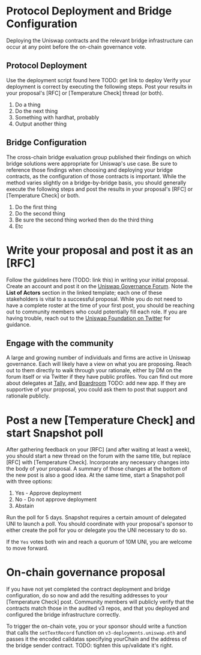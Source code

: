 # Protocol Deployment and Bridge Configuration
Deploying the Uniswap contracts and the relevant bridge infrastructure can occur at any point before the on-chain governance vote.
## Protocol Deployment
Use the deployment script found here TODO: get link to deploy
Verify your deployment is correct by executing the following steps. Post your results in your proposal's [RFC] or [Temperature Check] thread (or  both).
1. Do a thing
2. Do the next thing
3. Something with hardhat, probably
4. Output another thing
## Bridge Configuration
The cross-chain bridge evaluation group published their findings on which bridge solutions were appropriate for Uniswap's use case. Be sure to reference those findings when choosing and deploying your bridge contracts, as the configuration of those contracts is important. While the method varies slightly on a bridge-by-bridge basis, you should generally execute the following steps and post the results in your proposal's [RFC] or [Temperature Check] or both.
1. Do the first thing
2. Do the second thing
3. Be sure the second thing worked then do the third thing
4. Etc

# Write your proposal and post it as an [RFC]
Follow the guidelines here (TODO: link this) in writing your initial proposal. Create an account and post it on the [Uniswap Governance Forum](https://gov.uniswap.org/). Note the **List of Actors** section in the linked template; each one of these stakeholders is vital to a successful proposal. While you do not need to have a complete roster at the time of your first post, you should be reaching out to community members who could potentially fill each role. If you are having trouble, reach out to the [Uniswap Foundation on Twitter](https://twitter.com/uniswapfnd) for guidance.

## Engage with the community
A large and growing number of individuals and firms are active in Uniswap governance. Each will likely have a view on what you are proposing. Reach out to them directly to walk through your rationale, either by DM on the forum itself or via Twitter if they have public profiles. You can find out more about delegates at [Tally](https://tally.xyz/gov/uniswap), and [Boardroom](https://boardroom.io/uniswap/proposals) TODO: add new app. If they are supportive of your proposal, you could ask them to post that support and rationale publicly.
# Post a new [Temperature Check] and start Snapshot poll
After gathering feedback on your [RFC] (and after waiting at least a week), you should start a new thread on the forum with the same title, but replace [RFC] with [Temperature Check]. Incorporate any necessary changes into the body of your proposal. A summary of those changes at the bottom of the new post is also a good idea. At the same time, start a Snapshot poll with three options:
1. Yes - Approve deployment
2. No - Do not approve deployment
3. Abstain

Run the poll for 5 days. Snapshot requires a certain amount of delegated UNI to launch a poll. You should coordinate with your proposal's sponsor to either create the poll for you or delegate you the UNI necessary to do so.

If the `Yes` votes both win and reach a quorum of 10M UNI, you are welcome to move forward.
# On-chain governance proposal
If you have not yet completed the contract deployment and bridge configuration, do so now and add the resulting addresses to your [Temperature Check] post. Community members will publicly verify that the contracts match those in the audited v3 repos, and that you deployed and configured the bridge infrastructure correctly.

To trigger the on-chain vote, you or your sponsor should write a function that calls the `setTextRecord` function on `v3-deployments.uniswap.eth` and passes it the encoded calldatas specifying yourChain and the address of the bridge sender contract. TODO: tighten this up/validate it's right.
